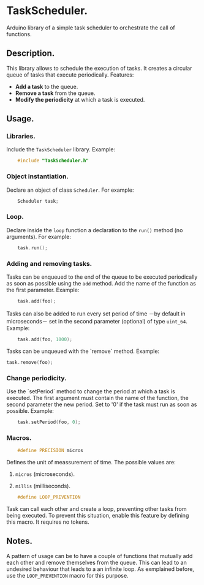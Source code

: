 # TaskScheduler.
Arduino library of a simple task scheduler to orchestrate the call of functions.
## Description.
This library allows to schedule the execution of tasks. It creates a circular queue of tasks that execute periodically. Features:
- **Add a task** to the queue.
- **Remove a task** from the queue.
- **Modify the periodicity** at which a task is executed.
## Usage.
### Libraries.
Include the `TaskScheduler` library. Example:
```cpp
    #include "TaskScheduler.h"
```
### Object instantiation.
Declare an object of class `Scheduler`. For example:
```cpp
    Scheduler task;
```
### Loop.
Declare inside the `loop` function a declaration to the `run()` method (no arguments). For example:
```cpp
    task.run();
```
### Adding and removing tasks.
Tasks can be enqueued to the end of the queue to be executed periodically as soon as possible using the `add` method. Add the name of the function as the first parameter. Example:
```cpp
    task.add(foo);
```
Tasks can also be added to run every set period of time －by default in microseconds－ set in the second parameter (optional) of type `uint_64`. Example:
```cpp
    task.add(foo, 1000);
```
Tasks can be unqueued with the `remove´ method. Example:
```cpp
task.remove(foo);
```
### Change periodicity.
Use the ´setPeriod´ method to change the period at which a task is executed. The first argument must contain the name of the function, the second parameter the new period. Set to '0' if the task must run as soon as possible. Example:
```cpp
    task.setPeriod(foo, 0);
```
### Macros.
```cpp
    #define PRECISION micros
```
Defines the unit of meassurement of time. The possible values are:
1. `micros` (microseconds).

2. `millis` (milliseconds).

```cpp
    #define LOOP_PREVENTION
```
Task can call each other and create a loop, preventing other tasks from being executed. To prevent this situation, enable this feature by defining this macro. It requires no tokens.
## Notes.
A pattern of usage can be to have a couple of functions that mutually add each other and remove themselves from the queue. This can lead to an undesired behaviour that leads to a an infinite loop. As exmplained before, use the `LOOP_PREVENTION` macro for this purpose.
